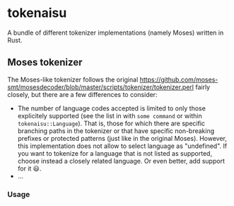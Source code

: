 # tokenaisu

A bundle of different tokenizer implementations (namely Moses) written in Rust.

## Moses tokenizer

The Moses-like tokenizer follows the original https://github.com/moses-smt/mosesdecoder/blob/master/scripts/tokenizer/tokenizer.perl fairly closely, but there are a few differences to consider:

- The number of language codes accepted is limited to only those explicitely supported (see the list in with `some command` or within `tokenaisu::Language`). That is, those for which there are specific branching paths in the tokenizer or that have specific non-breaking prefixes or protected patterns (just like in the original Moses). However, this implementation does not allow to select language as "undefined". If you want to tokenize for a language that is not listed as supported, choose instead a closely related language. Or even better, add support for it :smiley:.
- ...

### Usage

